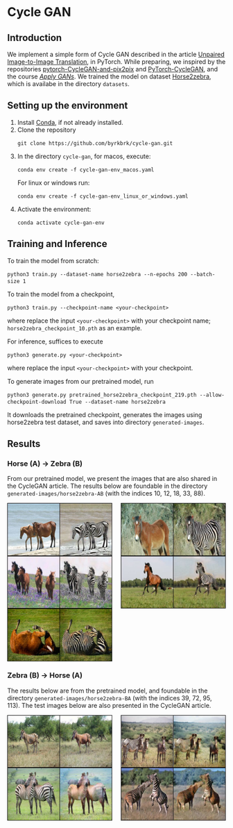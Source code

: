 # Cycle GAN

## Introduction
We implement a simple form of Cycle GAN described in the article [Unpaired Image-to-Image Translation](https://arxiv.org/abs/1703.10593), in PyTorch. While preparing, we inspired by the repositories [pytorch-CycleGAN-and-pix2pix](https://github.com/junyanz/pytorch-CycleGAN-and-pix2pix) and [PyTorch-CycleGAN](https://github.com/aitorzip/PyTorch-CycleGAN), 
and the course [*Apply GANs*](https://www.coursera.org/learn/apply-generative-adversarial-networks-gans). We trained the model on dataset [Horse2zebra](https://www.kaggle.com/datasets/balraj98/horse2zebra-dataset), which is availabe in the directory `datasets`.

## Setting up the environment

1. Install [Conda](https://conda.io/projects/conda/en/latest/user-guide/install/index.html), if not already installed.
2. Clone the repository
    ~~~
    git clone https://github.com/byrkbrk/cycle-gan.git
    ~~~
3. In the directory `cycle-gan`, for macos, execute:
    ~~~
    conda env create -f cycle-gan-env_macos.yaml
    ~~~
    For linux or windows run:
    ~~~
    conda env create -f cycle-gan-env_linux_or_windows.yaml
    ~~~
4. Activate the environment:
    ~~~
    conda activate cycle-gan-env
    ~~~

## Training and Inference

To train the model from scratch:

~~~
python3 train.py --dataset-name horse2zebra --n-epochs 200 --batch-size 1
~~~

To train the model from a checkpoint,

~~~
python3 train.py --checkpoint-name <your-checkpoint>
~~~
where replace the input `<your-checkpoint>` with your checkpoint name; `horse2zebra_checkpoint_10.pth` as an example.

For inference, suffices to execute

~~~
python3 generate.py <your-checkpoint>
~~~
where replace the input `<your-checkpoint>` with your checkpoint.

To generate images from our pretrained model, run

~~~
python3 generate.py pretrained_horse2zebra_checkpoint_219.pth --allow-checkpoint-download True --dataset-name horse2zebra
~~~

It downloads the pretrained checkpoint, generates the images using horse2zebra test dataset, and saves into directory `generated-images`.


## Results

### Horse (A) $\longrightarrow$ Zebra (B)
From our pretrained model, we present the images that are also shared in the CycleGAN article. The results below are foundable in the directory `generated-images/horse2zebra-AB` (with the indices 10, 12, 18, 33, 88).

<div style="display: flex;">
    <img src=files-for-readme/image_AB_10.jpeg alt="AB-jpeg" style="width: 48%; margin-right: 2%;">
    <img src=files-for-readme/image_AB_12.jpeg alt="AB-jpeg" style="width: 48%; margin-left: 2%;">
</div>

<div style="display: flex;">
    <img src=files-for-readme/image_AB_18.jpeg alt="AB-jpeg" style="width: 48%; margin-right: 2%;">
    <img src=files-for-readme/image_AB_33.jpeg alt="AB-jpeg" style="width: 48%; margin-left: 2%;">
</div>

<div style="display: flex;">
    <img src=files-for-readme/image_AB_88.jpeg alt="AB-jpeg" style="width: 48%; margin-right: 2%;">
</div>

### Zebra (B) $\longrightarrow$ Horse (A)
The results below are from the pretrained model, and foundable in the directory `generated-images/horse2zebra-BA` (with the indices 39, 72, 95, 113). The test images below are also presented in the CycleGAN article. 

<div style="display: flex;">
    <img src=files-for-readme/image_BA_39.jpeg alt="BA-jpeg" style="width: 48%; margin-right: 2%;">
    <img src=files-for-readme/image_BA_72.jpeg alt="BA-jpeg" style="width: 48%; margin-left: 2%;">
</div>

<div style="display: flex;">
    <img src=files-for-readme/image_BA_95.jpeg alt="BA-jpeg" style="width: 48%; margin-right: 2%;">
    <img src=files-for-readme/image_BA_113.jpeg alt="BA-jpeg" style="width: 48%; margin-left: 2%;">
</div>
